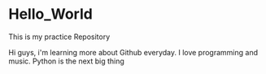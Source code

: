 # Hello_World
This is my practice Repository

Hi guys, i'm learning more about Github everyday.
I love programming and music.
Python is the next big thing
